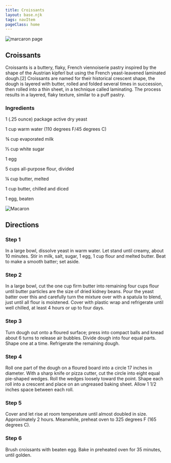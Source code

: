 ```yaml
---
title: Croissants
layout: base.njk
tags: navItem
pageClass: home
---
```

<main>
  <body>
  <section class="recipeherobanner">
    <img src="https://place-hold.it/800x500.jpg" alt="marcaron page">
    <div class="recipeheretext w50">
    <h1> Croissants</h1>
    <p>Croissants is a buttery, flaky, French viennoiserie pastry inspired by the shape of the Austrian kipferl but using the French yeast-leavened laminated dough.[2] Croissants are named for their historical crescent shape, the dough is layered with butter, rolled and folded several times in succession, then rolled into a thin sheet, in a technique called laminating. The process results in a layered, flaky texture, similar to a puff pastry.</p>
    </div>
  </section>
<!-- steps-->
<section class="step">
    <div class="stepdescription">
      <h3>Ingredients</h3>
      <p>1 (.25 ounce) package active dry yeast</p>
      <p>1 cup warm water (110 degrees F/45 degrees C)</p>
      <p>¾ cup evaporated milk </p>
      <p>⅓ cup white sugar</p>
      <p>1 egg</p>
      <p>5 cups all-purpose flour, divided</p>
      <p>¼ cup butter, melted</p>
      <p>1 cup butter, chilled and diced</p>
      <p>1 egg, beaten</p>
    </div>
    <div class="recipeimg">
      <img src="https://place-hold.it/800x500.jpg" alt="Macaron">
    </div>
    
  </section>
   <section class="directions">
      <h1>Directions</h1>
      <div class="steplayout">
      <h3 class="w30">Step 1</h3>
      <p class="w50">In a large bowl, dissolve yeast in warm water. Let stand until creamy, about 10 minutes. Stir in milk, salt, sugar, 1 egg, 1 cup flour and melted butter. Beat to make a smooth batter; set aside.</p>
      </div>
      <div class="steplayout">
       <h3 class="w30" >Step 2</h3>
       <p class="w50">In a large bowl, cut the one cup firm butter into remaining four cups flour until butter particles are the size of dried kidney beans. Pour the yeast batter over this and carefully turn the mixture over with a spatula to blend, just until all flour is moistened. Cover with plastic wrap and refrigerate until well chilled, at least 4 hours or up to four days.</p>
      </div>
      <div class="steplayout">
       <h3 class="w30">Step 3</h3>
       <p class="w50">Turn dough out onto a floured surface; press into compact balls and knead about 6 turns to release air bubbles. Divide dough into four equal parts. Shape one at a time. Refrigerate the remaining dough.</p>
      </div>
      <div class="steplayout">
         <h3 class="w30">Step 4</h3>
         <p class="w50">Roll one part of the dough on a floured board into a circle 17 inches in diameter. With a sharp knife or pizza cutter, cut the circle into eight equal pie-shaped wedges. Roll the wedges loosely toward the point. Shape each roll into a crescent and place on an ungreased baking sheet. Allow 1 1/2 inches space between each roll.</p>
        </div>
      <div class="steplayout">
          <h3 class="w30">Step 5</h3>
          <p class="w70">Cover and let rise at room temperature until almost doubled in size. Approximately 2 hours. Meanwhile, preheat oven to 325 degrees F (165 degrees C).</p>
      </div>
      <div class="steplayout">
       <h3 class="w30">Step 6</h3>
       <p class="w70">Brush croissants with beaten egg. Bake in preheated oven for 35 minutes, until golden.</p>
       </div>
    </section>
  
  </body>
</main>